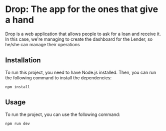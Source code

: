 # Drop: The app for the ones that give a hand

Drop is a web application that allows people to ask for a loan and receive it. In this case, we're managing to create the dashboard for the Lender, so he/she can manage their
operations

## Installation
To run this project, you need to have Node.js installed. Then, you can run the following command to install the dependencies:

```npm install```

## Usage
To run the project, you can use the following command:

```npm run dev```